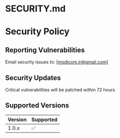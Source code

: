 # SECURITY.md

# Security Policy

## Reporting Vulnerabilities
Email security issues to: [modicom.ir@gmail.com]

## Security Updates
Critical vulnerabilities will be patched within 72 hours

## Supported Versions
| Version | Supported          |
| ------- | ------------------ |
| 1.0.x   | :white_check_mark: |
